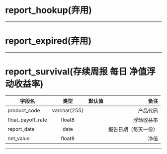 # report_hookup(弃用)

---

# report_expired(弃用)

---

# report_survival(存续周报 每日 净值浮动收益率)

| 字段名            |     类型     | 默认值 |                 备注 |
| ----------------- | :----------: | -----: | -------------------: |
| product_code      | varchar(255) |        |             产品代码 |
| float_payoff_rate |    float8    |        |           浮动收益率 |
| report_date       |     date     |        | 报告日期（每天一份） |
| net_value         |    float8    |        |                 净值 |

---
